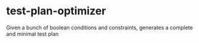 # test-plan-optimizer
Given a bunch of boolean conditions and constraints, generates a complete and minimal test plan
